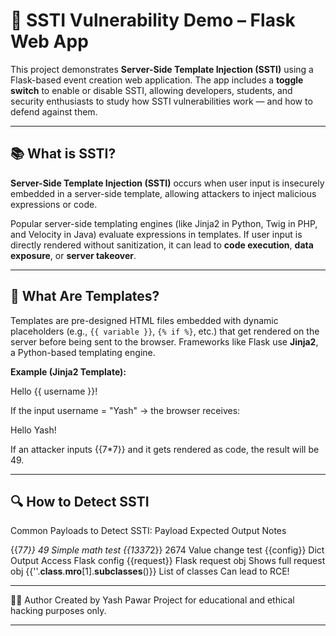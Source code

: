 # 🔐 SSTI Vulnerability Demo – Flask Web App

This project demonstrates **Server-Side Template Injection (SSTI)** using a Flask-based event creation web application. The app includes a **toggle switch** to enable or disable SSTI, allowing developers, students, and security enthusiasts to study how SSTI vulnerabilities work — and how to defend against them.

---

## 📚 What is SSTI?

**Server-Side Template Injection (SSTI)** occurs when user input is insecurely embedded in a server-side template, allowing attackers to inject malicious expressions or code.

Popular server-side templating engines (like Jinja2 in Python, Twig in PHP, and Velocity in Java) evaluate expressions in templates. If user input is directly rendered without sanitization, it can lead to **code execution**, **data exposure**, or **server takeover**.

---

## 🧠 What Are Templates?

Templates are pre-designed HTML files embedded with dynamic placeholders (e.g., `{{ variable }}`, `{% if %}`, etc.) that get rendered on the server before being sent to the browser. Frameworks like Flask use **Jinja2**, a Python-based templating engine.

**Example (Jinja2 Template):**


<p>Hello {{ username }}!</p>

If the input username = "Yash" → the browser receives:
<p>Hello Yash!</p>


If an attacker inputs {{7*7}} and it gets rendered as code, the result will be 49.

---

## 🔍 How to Detect SSTI

Common Payloads to Detect SSTI:
Payload	Expected Output	Notes

{{7*7}}	49	Simple math test
{{1337*2}}	2674	Value change test
{{config}}	Dict Output	Access Flask config
{{request}}	Flask request obj	Shows full request obj
{{''.__class__.__mro__[1].__subclasses__()}}	List of classes	Can lead to RCE!

---

🧑‍💻 Author
Created by Yash Pawar
Project for educational and ethical hacking purposes only.

---
